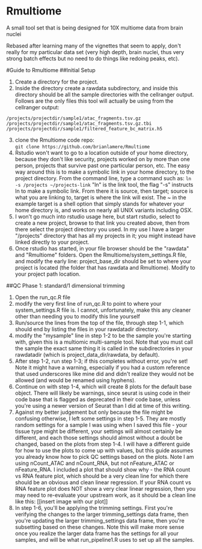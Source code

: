 # Rmultiome
A small tool set that is being designed for 10X multiome data from brain nuclei

Rebased after learning many of the vignettes that seem to apply, don't really
for my particular data set (very high depth, brain nuclei, thus very strong 
batch effects but no need to do things like redoing peaks, etc).

#Guide to Rmultiome
##Initial Setup
1. Create a directory for the project.
2. Inside the directory create a rawdata subdirectory, and inside this directory should be all the sample directories with the cellranger output. Follows are the only files this tool will actually be using from the cellranger output:
```
/projects/projectdir/sample1/atac_fragments.tsv.gz
/projects/projectdir/sample1/atac_fragments.tsv.gz.tbi
/projects/projectdir/sample1/filtered_feature_bc_matrix.h5
```
3. clone the Rmultiome code repo:  
`git clone https://github.com/brianlamere/Rmultiome`
4. Rstudio won't want to go to a location outside of your home directory, because they don't like security, projects worked on by more than one person, projects that survive past one particular person, etc.  The easy way around this is to make a symbolic link in your home directory, to the project directory.  From the command line, type a command such as:
`ln -s /projects ~/projects-link`
"ln" is the link tool, the flag "-s" instructs ln to make a symbolic link.  From there it is source, then target; source is what you are linking to, target is where the link will exist.  The ~ in the example target is a shell option that simply stands for whatever your home directory is, and works on nearly all UNIX variants including OSX.
5. I won't go much into rstudio usage here, but start rstudio, select to create a new project, browse to that link you created above, then from there select the project directory you used.  In my use I have a larger "/projects" directory that has all my projects in it; you might instead have linked directly to your project.
6. Once rstudio has started, in your file browser should be the "rawdata" and "Rmultiome" folders.  Open the Rmultiome/system_settings.R file, and modify the early line:  project_base_dir should be set to where your project is located (the folder that has rawdata and Rmultiome).  Modify to your project path location.

##QC Phase 1: standard/1 dimensional trimming
1. Open the run_qc.R file
2. modify the very first line of run_qc.R to point to where your system_settings.R file is.  I cannot, unfortunately, make this any cleaner other than needing you to modify this line yourself
3. Run/source the lines from the top of the file, through step 1-1, which should end by listing the files in your rawdatadir directory.
3. modify the "mysample" line in step 1-2 to be the sample you're starting with, given this is a multiomic multi-sample tool.  Note that you must call the sample the exact same thing it is called in the subdirectories in your rawdatadir (which is project_data_dir/rawdata, by default).
4.  After step 1-2, run step 1-3; if this completes without error, you're set!  Note it might have a warning, especially if you had a custom reference that used underscores like mine did and didn't realize they would not be allowed (and would be renamed using hyphens).
5.  Continue on with step 1-4, which will create 8 plots for the default base object.  There will likely be warnings, since seurat is using code in their code base that is flagged as deprecated in their code base, unless you're using a newer version of Seurat than I did at time of this writing.
6.  Against my better judgement but only because the file might be confusing otherwise, I left some settings in step 1-5.  They are mostly random settings for a sample I was using when I saved this file - your tissue type might be different, your settings will almost certainly be different, and each those settings should almost without a doubt be changed, based on the plots from step 1-4.  I will have a different guide for how to use the plots to come up with values, but this guide assumes you already know how to pick QC settings based on the plots. Note I am using nCount_ATAC and nCount_RNA, but not nFeature_ATAC or nFeature_RNA.  I included a plot that should show why - the RNA count vs RNA feature plot, which should be a very clean line for which there should be an obvious and clean linear regression.  If your RNA count vs RNA feature plot does NOT show a very clear linear regression, then you may need to re-evaluate your upstream work, as it should be a clean line like this:  [[insert image with our plot]]
7.  In step 1-6, you'll be applying the trimming settings.  First you're verifying the changes to the larger trimming_settings data frame, then you're updating the larger trimming_settings data frame, then you're subsetting based on these changes.  Note this will make more sense once you realize the larger data frame has the settings for all your samples, and will be what run_pipeline1.R uses to set up all the samples.



